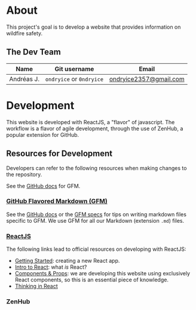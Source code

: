 # About
This project's goal is to develop a website that provides information on wildfire safety.

## The Dev Team
| Name | Git username | Email |
| ---- | ------------ | ----- |
| Andréas J. | `ondryice` or `0ndryice` | ondryice2357@gmail.com |

# Development
This website is developed with ReactJS, a "flavor" of javascript.
The workflow is a flavor of agile development, through the use of ZenHub, a popular extension for GitHub.

## Resources for Development
Developers can refer to the following resources when making changes to the repository.

See the [GitHub docs](https://docs.github.com/en/github/writing-on-github/getting-started-with-writing-and-formatting-on-github/basic-writing-and-formatting-syntax) for GFM.
### [GitHub Flavored Markdown (GFM)]()
See the [GitHub docs](https://docs.github.com/en/github/writing-on-github/getting-started-with-writing-and-formatting-on-github/basic-writing-and-formatting-syntax) or the [GFM specs](https://github.github.com/gfm/) for tips on writing markdown files specific to GFM.
We use GFM for all our Markdown (extension `.md`) files.

### [ReactJS](https://reactjs.org/)
The following links lead to official resources on developing with ReactJS:
- [Getting Started](https://reactjs.org/docs/getting-started.html): creating a new React app.
- [Intro to React](https://reactjs.org/tutorial/tutorial.html): what *is* React?
- [Components & Props](https://reactjs.org/docs/components-and-props.html): we are developing this website using exclusively React components, so this is an essential piece of knowledge.
- [Thinking in React](https://reactjs.org/docs/thinking-in-react.html)

### ZenHub
